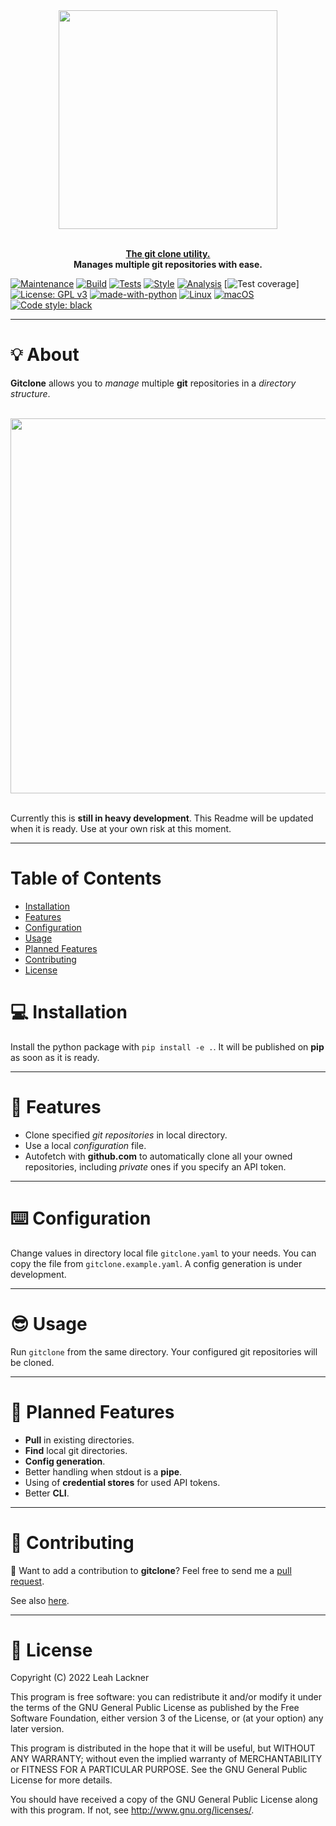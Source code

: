 <div align="center">
    <img src="https://raw.githubusercontent.com/evyli/gitclone/master/img/gitclone.png" width="350px"</img> 
</div>
<br/>

<p align="center">
<u><b> The git clone utility. </b></u><br><b>Manages multiple git repositories with ease.</b> 
</p>

[![Maintenance](https://img.shields.io/badge/Maintained%3F-yes-green.svg)](https://GitHub.com/evyli/ethclone/graphs/commit-activity)
[![Build](https://github.com/evyli/gitclone/workflows/Build/badge.svg)](https://github.com/evyli/ethclone/actions/workflows/build.yml)
[![Tests](https://github.com/evyli/gitclone/workflows/Tests/badge.svg)](https://github.com/evyli/ethclone/actions/workflows/tests.yml)
[![Style](https://github.com/evyli/gitclone/workflows/Style/badge.svg)](https://github.com/evyli/ethclone/actions/workflows/style.yml)
[![Analysis](https://github.com/evyli/gitclone/workflows/Analysis/badge.svg)](https://github.com/evyli/ethclone/actions/workflows/analysis.yml)
[![Test coverage](https://raw.githubusercontent.com/evyli/gitclone/master/img/coverage.svg)]
[![License: GPL v3](https://img.shields.io/badge/License-GPLv3-blue.svg)](https://www.gnu.org/licenses/gpl-3.0)
[![made-with-python](https://img.shields.io/badge/Made%20with-Python-1f425f.svg)](https://www.python.org/)
[![Linux](https://svgshare.com/i/Zhy.svg)](https://svgshare.com/i/Zhy.svg)
[![macOS](https://svgshare.com/i/ZjP.svg)](https://svgshare.com/i/ZjP.svg)
[![Code style: black](https://img.shields.io/badge/code%20style-black-000000.svg)](https://github.com/psf/black)

---

# 💡 About 

**Gitclone** allows you to *manage* multiple **git** repositories in a *directory structure*.

<br/>
<div align="center">
    <img src="https://raw.githubusercontent.com/evyli/gitclone/master/img/terminalizer/demo.gif" width="600px"</img> 
</div>
<br/>

Currently this is **still in heavy development**. This Readme will be updated when it is ready. Use at your own risk at this moment.

---

# Table of Contents

* [Installation](#-installation)
* [Features](#-features)
* [Configuration](#%EF%B8%8F-configuration)
* [Usage](#-usage)
* [Planned Features](#-planned-features)
* [Contributing](#-contributing)
* [License](#-license)

# 💻 Installation 

Install the python package with `pip install -e .`. It will be published on **pip** as soon as it is ready.

---

# 💫 Features

- Clone specified *git repositories* in local directory.
- Use a local *configuration* file.
- Autofetch with **github.com** to automatically clone all your owned repositories, including *private* ones if you specify an API token.

---

# ⌨️ Configuration

Change values in directory local file `gitclone.yaml` to your needs. You can copy the file from `gitclone.example.yaml`. A config generation is under development.

---

# 😎 Usage

Run `gitclone` from the same directory. Your configured git repositories will be cloned.

---

# 🔮 Planned Features

- **Pull** in existing directories.
- **Find** local git directories.
- **Config generation**.
- Better handling when stdout is a **pipe**.
- Using of **credential stores** for used API tokens.
- Better **CLI**.

---

# 👭 Contributing

👋 Want to add a contribution to **gitclone**? Feel free to send me a [pull request](https://github.com/evyli/gitclone/compare).

See also [here](https://github.com/evyli/gitclone/blob/master/CONTRIBUTING.md).

---

# 📝 License

Copyright (C)  2022 Leah Lackner

This program is free software: you can redistribute it and/or modify
it under the terms of the GNU General Public License as published by
the Free Software Foundation, either version 3 of the License, or
(at your option) any later version.

This program is distributed in the hope that it will be useful,
but WITHOUT ANY WARRANTY; without even the implied warranty of
MERCHANTABILITY or FITNESS FOR A PARTICULAR PURPOSE.  See the
GNU General Public License for more details.

You should have received a copy of the GNU General Public License
along with this program.  If not, see <http://www.gnu.org/licenses/>.
